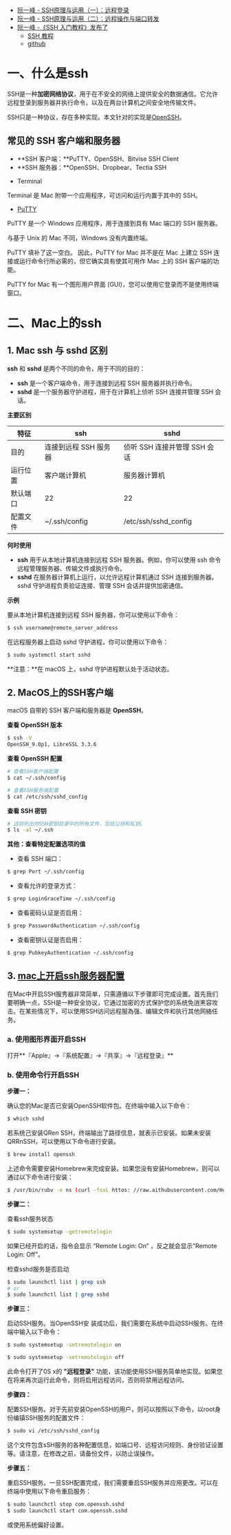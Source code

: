 * [阮一峰 - SSH原理与运用（一）：远程登录](https://www.ruanyifeng.com/blog/2011/12/ssh_remote_login.html)
* [阮一峰 - SSH原理与运用（二）：远程操作与端口转发](https://www.ruanyifeng.com/blog/2011/12/ssh_port_forwarding.html)
* [阮一峰 -《SSH 入门教程》发布了](https://www.ruanyifeng.com/blog/2020/12/ssh-tutorial.html)
    * [SSH 教程](https://wangdoc.com/ssh/)
    * [github](https://github.com/wangdoc/ssh-tutorial)



# 一、什么是ssh

SSH是一种**加密网络协议**，用于在不安全的网络上提供安全的数据通信。它允许远程登录到服务器并执行命令，以及在两台计算机之间安全地传输文件。

SSH只是一种协议，存在多种实现。本文针对的实现是[OpenSSH](http://www.openssh.com/)。



## 常见的 SSH 客户端和服务器

- **SSH 客户端：**PuTTY、OpenSSH、Bitvise SSH Client
- **SSH 服务器：**OpenSSH、Dropbear、Tectia SSH



* Terminal

Terminal 是 Mac 附带一个应用程序，可访问和运行内置于其中的 SSH。

* [PuTTY](https://www.ssh.com/academy/ssh/putty/mac)

PuTTY 是一个 Windows 应用程序，用于连接到具有 Mac 端口的 SSH 服务器。

与基于 Unix 的 Mac 不同，Windows 没有内置终端。

PuTTY 填补了这一空白。 因此，PuTTY for Mac 并不是在 Mac 上建立 SSH 连接或运行命令行所必需的，但它确实具有使其可用作 Mac 上的 SSH 客户端的功能。

PuTTY for Mac 有一个图形用户界面 (GUI)，您可以使用它登录而不是使用终端窗口。



# 二、Mac上的ssh

## 1. Mac ssh 与 sshd 区别

**ssh** 和 **sshd** 是两个不同的命令，用于不同的目的：

- **ssh** 是一个客户端命令，用于连接到远程 SSH 服务器并执行命令。
- **sshd** 是一个服务器守护进程，用于在计算机上侦听 SSH 连接并管理 SSH 会话。

**主要区别**

| 特征     | ssh                   | sshd                         |
| -------- | --------------------- | ---------------------------- |
| 目的     | 连接到远程 SSH 服务器 | 侦听 SSH 连接并管理 SSH 会话 |
| 运行位置 | 客户端计算机          | 服务器计算机                 |
| 默认端口 | 22                    | 22                           |
| 配置文件 | ~/.ssh/config         | /etc/ssh/sshd_config         |

**何时使用**

- **ssh** 用于从本地计算机连接到远程 SSH 服务器。例如，你可以使用 ssh 命令远程管理服务器、传输文件或执行命令。
- **sshd** 在服务器计算机上运行，以允许远程计算机通过 SSH 连接到服务器。sshd 守护进程负责验证连接、管理 SSH 会话并提供加密通信。

**示例**

要从本地计算机连接到远程 SSH 服务器，你可以使用以下命令：

```sh
$ ssh username@remote_server_address
```

在远程服务器上启动 sshd 守护进程，你可以使用以下命令：

```sh
$ sudo systemctl start sshd
```

**注意：**在 macOS 上，sshd 守护进程默认处于活动状态。



## 2. MacOS上的SSH客户端

macOS 自带的 SSH 客户端和服务器是 **OpenSSH**。

**查看 OpenSSH 版本**

```sh
$ ssh -V
OpenSSH_9.0p1, LibreSSL 3.3.6
```

**查看 OpenSSH 配置**

```sh
# 查看SSH客户端配置
$ cat ~/.ssh/config

# 查看SSH服务端配置
$ cat /etc/ssh/sshd_config
```

**查看 SSH 密钥**

```sh
# 这将列出你SSH密钥目录中的所有文件，包括公钥和私钥。
$ ls -al ~/.ssh
```

**其他：查看特定配置选项的值**

- 查看 SSH 端口：

```sh
$ grep Port ~/.ssh/config
```

- 查看允许的登录方式：

```sh
$ grep LoginGraceTime ~/.ssh/config
```

- 查看密码认证是否启用：

```sh
$ grep PasswordAuthentication ~/.ssh/config
```

- 查看密钥认证是否启用：

```sh
$ grep PubkeyAuthentication ~/.ssh/config
```



## 3. [mac上开启ssh服务器配置](https://www.volcengine.com/theme/1458727-M-7-1)

在Mac中开启SSH服秀器非常简单，只需遵循以下步骤即可完成设置。首先我们要明确一点，SSH是一种安全协议，它通过加密的方式保护您的系统免逍黑容攻击。在某些情况下，可以使用SSH访问远程服為强、编辑文件和执行其他网絡任务。



### a. 使用图形界面开启SSH

打开**『Apple』->『系统配置』->『共享』->『远程登录』**



### b. 使用命令行开启SSH

**步骤一：**

确认您的Mac是否已安装OpenSSH软件包。在终端中输入以下命令：

```sh
$ which sshd
```

若系统己安装QRen SSH，终端输出了路径信息，就表示已安装。如果未安装QRRnSSH，可以使用以下命令进行安装。

```sh
$ brew install openssh
```

上述命令需要安装Homebrew来完成安装。如果您没有安装Homebrew，则可以通过以下命令进行安装：

```sh
$ /usr/bin/rubv -e ns (curl -fssL httos: //raw.aithubusercontent.com/Homebrewf install/master/instaly"
```

**步骤二：**

查看ssh服务状态

```sh
$ sudo systemsetup -getremotelogin
```

如果已经开启的话，指令会显示 “Remote Login: On” ，反之就会显示“Remote Login: Off”。



检查sshd服务是否启动

```sh
$ sudo launchctl list | grep ssh
# or
$ sudo launchctl list | grep sshd
```



**步骤三：**

启动SSH服务。当OpenSSH安 装成功后，我们需要在系统中启动SSH服务。在终端中输入以下命令：

```sh
$ sudo systemsetup -setremotelogin on

$ sudo systemsetup -setremotelogin off
```

此命令打开了0S x的 **"远程登录"** 功能，该功能使用SSH服务简单地实现。如果您在将来再次运行此命令，则将启用远程访问，否则将禁用远程访问。

**步骤四：**

配置SSH服务。对于先前安装OpenSSH的用户，则可以按照以下命令，以root身份编镇SSH服务的配置文件：

```sh
$ sudo vi /etc/ssh/sshd_config
```

这个文件包含sSH服务的各种配置信息，如端口号、远程访问规则、身份验证设置等。请注意，在修改之前，请备份文件，以防止误操作。

**步骤五：**

重启SSH服务。一旦SSH配置完成，我们需要重启SSH服务并应用更改。可以在终端中使用以下命令重启服务：

```sh
$ sudo launchctl stop com.openssh.sshd
$ sudo launchctl start com.openssh.sshd
```

或使用系统偏好设置。





























